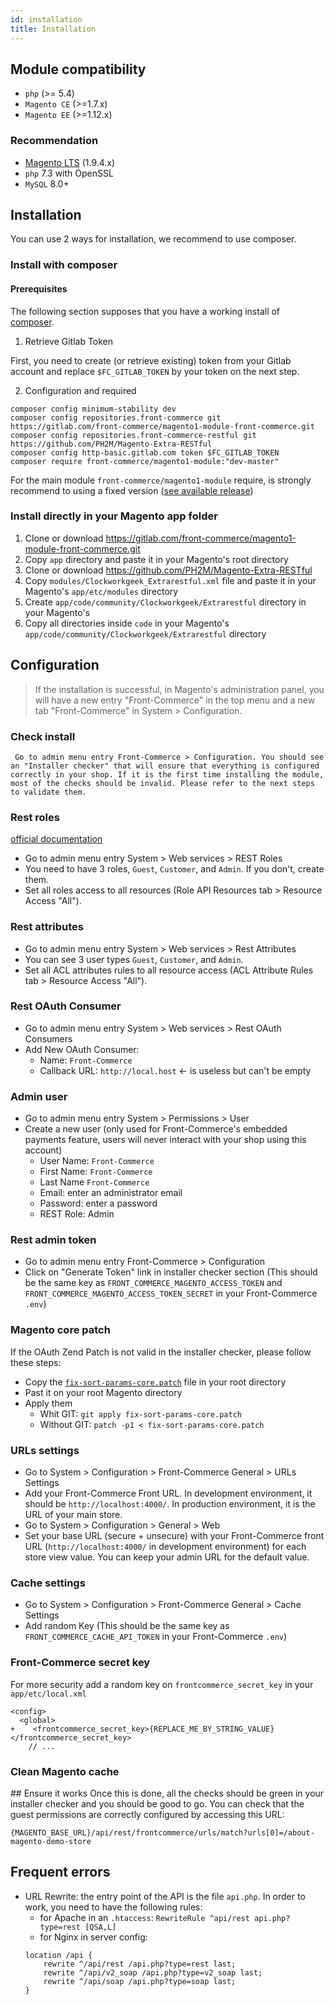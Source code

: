 ```yaml
---
id: installation
title: Installation
---
```


## Module compatibility

- `php` (>= 5.4)
- `Magento CE` (>=1.7.x)
- `Magento EE` (>=1.12.x)

### Recommendation

- [Magento LTS](https://github.com/OpenMage/magento-lts) (1.9.4.x)
- `php` 7.3 with OpenSSL
- `MySQL` 8.0+

## Installation

You can use 2 ways for installation, we recommend to use composer.
### Install with composer

#### Prerequisites

The following section supposes that you have a working install of [composer](https://getcomposer.org/download/).

1. Retrieve Gitlab Token

First, you need to create (or retrieve existing) token from your Gitlab account and replace `$FC_GITLAB_TOKEN` by your token on the next step.

2. Configuration and required

```
composer config minimum-stability dev
composer config repositories.front-commerce git https://gitlab.com/front-commerce/magento1-module-front-commerce.git
composer config repositories.front-commerce-restful git https://github.com/PH2M/Magento-Extra-RESTful
composer config http-basic.gitlab.com token $FC_GITLAB_TOKEN
composer require front-commerce/magento1-module:"dev-master"
```

For the main module `front-commerce/magento1-module` require, is strongly recommend to using a fixed version ([see available release](https://gitlab.com/front-commerce/magento1-module-front-commerce/-/releases))

### Install directly in your Magento app folder

1. Clone or download https://gitlab.com/front-commerce/magento1-module-front-commerce.git
2. Copy `app` directory and paste it in your Magento's root directory
3. Clone or download https://github.com/PH2M/Magento-Extra-RESTful
4. Copy `modules/Clockworkgeek_Extrarestful.xml` file and paste it in your Magento's `app/etc/modules` directory
5. Create `app/code/community/Clockworkgeek/Extrarestful` directory in your Magento's
6. Copy all directories inside `code` in your Magento's `app/code/community/Clockworkgeek/Extrarestful` directory

## Configuration
<blockquote class="note">
If the installation is successful, in Magento's administration panel, you will have a new entry "Front-Commerce" in the top menu and a new tab "Front-Commerce" in System > Configuration.
</blockquote>

### **Check install**

     Go to admin menu entry Front-Commerce > Configuration. You should see an "Installer checker" that will ensure that everything is configured correctly in your shop. If it is the first time installing the module, most of the checks should be invalid. Please refer to the next steps to validate them.

### **Rest roles**

[official documentation](https://docs.magento.com/m1/ce/user_guide/system-operations/web-services-activate.html)
  - Go to admin menu entry System > Web services > REST Roles
  - You need to have 3 roles, `Guest`, `Customer`, and `Admin`. If you don't, create them.
  - Set all roles access to all resources (Role API Resources tab > Resource Access "All").

### **Rest attributes**

  - Go to admin menu entry System > Web services > Rest Attributes
  - You can see 3 user types `Guest`, `Customer`, and `Admin`. 
  - Set all ACL attributes rules to all resource access (ACL Attribute Rules tab > Resource Access "All").

### **Rest OAuth Consumer**

  - Go to admin menu entry System > Web services > Rest OAuth Consumers
  - Add New OAuth Consumer:
    - Name: `Front-Commerce`
    - Callback URL: `http://local.host` <- is useless but can't be empty

### **Admin user**

  - Go to admin menu entry System > Permissions > User
  - Create a new user (only used for Front-Commerce's embedded payments feature, users will never interact with your shop using this account)
    - User Name: `Front-Commerce`
    - First Name: `Front-Commerce`
    - Last Name `Front-Commerce`
    - Email: enter an administrator email
    - Password: enter a password
    - REST Role: Admin

### **Rest admin token**

  - Go to admin menu entry Front-Commerce > Configuration
  - Click on "Generate Token" link in installer checker section (This should be the same key as `FRONT_COMMERCE_MAGENTO_ACCESS_TOKEN` and `FRONT_COMMERCE_MAGENTO_ACCESS_TOKEN_SECRET` in your Front-Commerce `.env`)

### **Magento core patch**

  If the OAuth Zend Patch is not valid in the installer checker, please follow these steps:
  - Copy the [`fix-sort-params-core.patch`](https://gitlab.com/front-commerce/magento1-module-front-commerce/blob/master/fix-sort-params-core.patch) file in your root directory
  - Past it on your root Magento directory
  - Apply them
    - Whit GIT: `git apply fix-sort-params-core.patch`
    - Without GIT: `patch -p1 < fix-sort-params-core.patch`
  
### **URLs settings**

  - Go to System > Configuration > Front-Commerce General > URLs Settings
  - Add your Front-Commerce Front URL. In development environment, it should be `http://localhost:4000/`. In production environment, it is the URL of your main store.
  - Go to System > Configuration > General > Web
  - Set your base URL (secure + unsecure) with your Front-Commerce front URL (`http://localhost:4000/` in development environment) for each store view value. You can keep your admin URL for the default value.

### **Cache settings**

  - Go to System > Configuration > Front-Commerce General > Cache Settings
  - Add random Key (This should be the same key as `FRONT_COMMERCE_CACHE_API_TOKEN` in your Front-Commerce `.env`)

### **Front-Commerce secret key**

  For more security add a random key on `frontcommerce_secret_key` in your `app/etc/local.xml`

  ```
  <config>
    <global>
  +    <frontcommerce_secret_key>{REPLACE_ME_BY_STRING_VALUE}</frontcommerce_secret_key>
      // ...
  ```
### **Clean Magento cache**

## Ensure it works
Once this is done, all the checks should be green in your installer checker and you should be good to go. You can check that the guest permissions are correctly configured by accessing this URL:

`{MAGENTO_BASE_URL}/api/rest/frontcommerce/urls/match?urls[0]=/about-magento-demo-store`

## Frequent errors
- URL Rewrite: the entry point of the API is the file `api.php`. In order to work, you need to have the following rules:
    - for Apache in an `.htaccess`: `RewriteRule ^api/rest api.php?type=rest [QSA,L]`
    - for Nginx in server config:
    ```
    location /api {
        rewrite ^/api/rest /api.php?type=rest last;
        rewrite ^/api/v2_soap /api.php?type=v2_soap last;
        rewrite ^/api/soap /api.php?type=soap last;
    }
    ```